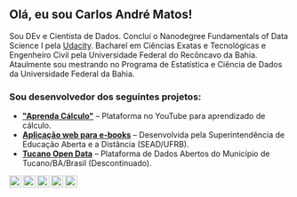 ## Olá, eu sou Carlos André Matos!  

 
Sou DEv e Cientista de Dados. Concluí o Nanodegree Fundamentals of Data Science I pela [Udacity](https://confirm.udacity.com/J56CJQRF).  Bacharel em Ciências Exatas e Tecnológicas e Engenheiro Civil pela Universidade Federal do Recôncavo da Bahia. Ataulmente sou mestrando no Programa de Estatística e Ciência de Dados da Universidade Federal da Bahia. 

### Sou desenvolvedor dos seguintes projetos:

- [**"Aprenda Cálculo"**](https://www.youtube.com/channel/UC9htmHh1PDCD6IjNlviQWtQ) – Plataforma no YouTube para aprendizado de cálculo.  
- [**Aplicação web para e-books**](https://esead.github.io) – Desenvolvida pela Superintendência de Educação Aberta e a Distância (SEAD/UFRB).  
- [**Tucano Open Data**](https://dadosabertostucano.org) – Plataforma de Dados Abertos do Município de Tucano/BA/Brasil (Descontinuado).  



<a target="_blank" href="https://www.linkedin.com/in/dhematos/">
  <img align="left" alt="LinkdeIN" width="22px" src="https://cdn.jsdelivr.net/npm/simple-icons@v3/icons/linkedin.svg" />
</a>
<a target="_blank" href="https://api.whatsapp.com/send?phone=5575991940520">
  <img align="left" alt="Whatsapp" width="22px" src="https://cdn.jsdelivr.net/npm/simple-icons@v3/icons/whatsapp.svg" />
</a>
<a target="_blank" href="https://www.instagram.com/dhematos/">
  <img align="left" alt="Instagram" width="22px" src="https://cdn.jsdelivr.net/npm/simple-icons@v3/icons/instagram.svg" />
</a>
<a target="_blank" href="mailto:andhremattos@gmail.com">
  <img align="left" alt="Gmail" width="22px" src="https://cdn.jsdelivr.net/npm/simple-icons@v3/icons/gmail.svg" />
</a>
<a target="_blank" href="https://fb.com/dhematos">
  <img align="left" alt="Facebook" width="22px" src="https://cdn.jsdelivr.net/npm/simple-icons@v3/icons/facebook.svg" />
</a>



<!--
**andhremattos/andhremattos** is a ✨ _special_ ✨ repository because its `README.md` (this file) appears on your GitHub profile.

Here are some ideas to get you started:

- 🔭 I’m currently working on ...
- 🌱 I’m currently learning ...
- 👯 I’m looking to collaborate on ...
- 🤔 I’m looking for help with ...
- 💬 Ask me about ...
- 📫 How to reach me: ...
- 😄 Pronouns: ...
- ⚡ Fun fact: ...
-->
